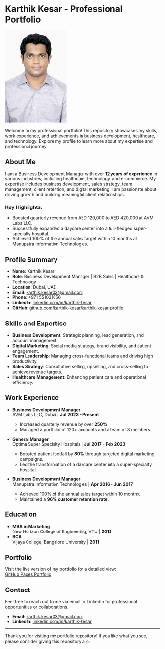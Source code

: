 # Karthik Kesar - Professional Portfolio

<img src="profile.jpeg" alt="Karthik Kesar" width="200">

Welcome to my professional portfolio! This repository showcases my skills, work experience, and achievements in business development, healthcare, and technology. Explore my profile to learn more about my expertise and professional journey.

## About Me

I am a Business Development Manager with over **12 years of experience** in various industries, including healthcare, technology, and e-commerce. My expertise includes business development, sales strategy, team management, client retention, and digital marketing. I am passionate about driving growth and building meaningful client relationships.

### Key Highlights:
- Boosted quarterly revenue from AED 120,000 to AED 420,000 at AVM Labs LLC.
- Successfully expanded a daycare center into a full-fledged super-specialty hospital.
- Achieved 100% of the annual sales target within 10 months at Manupatra Information Technologies.

## Profile Summary

- **Name**: Karthik Kesar  
- **Role**: Business Development Manager | B2B Sales | Healthcare & Technology  
- **Location**: Dubai, UAE  
- **Email**: [karthik.kesar03@gmail.com](mailto:karthik.kesar03@gmail.com)  
- **Phone**: +971 551031656  
- **LinkedIn**: [linkedin.com/in/karthik-kesar](https://linkedin.com/in/karthik-kesar)  
- **GitHub**: [github.com/karthik-kesar/karthik-kesar-profile](https://github.com/karthik-kesar/karthik-kesar-profile)

## Skills and Expertise

- **Business Development**: Strategic planning, lead generation, and account management.
- **Digital Marketing**: Social media strategy, brand visibility, and patient engagement.
- **Team Leadership**: Managing cross-functional teams and driving high productivity.
- **Sales Strategy**: Consultative selling, upselling, and cross-selling to achieve revenue targets.
- **Healthcare Management**: Enhancing patient care and operational efficiency.

## Work Experience

- **Business Development Manager**  
  AVM Labs LLC, Dubai | **Jul 2023 - Present**  
  - Increased quarterly revenue by over **250%**.  
  - Managed a portfolio of 120+ accounts and a team of 8 members.  

- **General Manager**  
  Optima Super Specialty Hospitals | **Jul 2017 - Feb 2023**  
  - Boosted patient footfall by **80%** through targeted digital marketing campaigns.  
  - Led the transformation of a daycare center into a super-specialty hospital.

- **Business Development Manager**  
  Manupatra Information Technologies | **Apr 2016 - Jun 2017**  
  - Achieved 100% of the annual sales target within 10 months.  
  - Maintained a **96% customer retention rate**.

## Education

- **MBA in Marketing**  
  New Horizon College of Engineering, VTU | **2013**  
- **BCA**  
  Vijaya College, Bangalore University | **2011**

## Portfolio

Visit the live version of my portfolio for a detailed view:  
[GitHub Pages Portfolio](https://karthik-kesar.github.io/karthik-kesar-profile)

## Contact

Feel free to reach out to me via email or LinkedIn for professional opportunities or collaborations.

- **Email**: [karthik.kesar03@gmail.com](mailto:karthik.kesar03@gmail.com)  
- **LinkedIn**: [linkedin.com/in/karthik-kesar](https://linkedin.com/in/karthik-kesar)

---

Thank you for visiting my portfolio repository! If you like what you see, please consider giving this repository a ⭐.
